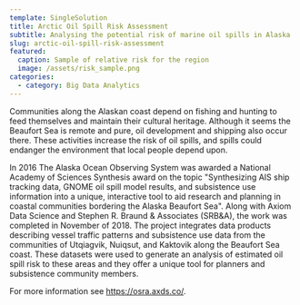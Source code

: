 ```yaml
---
template: SingleSolution
title: Arctic Oil Spill Risk Assessment
subtitle: Analysing the potential risk of marine oil spills in Alaska
slug: arctic-oil-spill-risk-assessment
featured:
  caption: Sample of relative risk for the region
  image: /assets/risk_sample.png
categories:
  - category: Big Data Analytics
---
```

Communities along the Alaskan coast depend on fishing and hunting to feed themselves and maintain their cultural heritage. Although it seems the Beaufort Sea is remote and pure, oil development and shipping also occur there.  These activities increase the risk of oil spills, and spills could endanger the environment that local people depend upon.

In 2016 The Alaska Ocean Observing System was awarded a National Academy of Sciences Synthesis award on the topic "Synthesizing AIS ship tracking data, GNOME oil spill model results, and subsistence use information into a unique, interactive tool to aid research and planning in coastal communities bordering the Alaska Beaufort Sea". Along with Axiom Data Science and Stephen R. Braund & Associates (SRB&A), the work was completed in November of 2018. The project integrates data products describing vessel traffic patterns and subsistence use data from the communities of Utqiagvik, Nuiqsut, and Kaktovik along the Beaufort Sea coast. These datasets were used to generate an analysis of estimated oil spill risk to these areas and they offer a unique tool for planners and subsistence community members.

For more information see https://osra.axds.co/.
